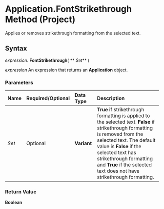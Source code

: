 
# Application.FontStrikethrough Method (Project)

Applies or removes strikethrough formatting from the selected text.


## Syntax

 _expression_. **FontStrikethrough**( ** _Set_** )

 _expression_ An expression that returns an **Application** object.


### Parameters



|**Name**|**Required/Optional**|**Data Type**|**Description**|
|:-----|:-----|:-----|:-----|
| _Set_|Optional|**Variant**|**True** if strikethrough formatting is applied to the selected text. **False** if strikethrough formatting is removed from the selected text. The default value is **False** if the selected text has strikethrough formatting and **True** if the selected text does not have strikethrough formatting.|

### Return Value

 **Boolean**

